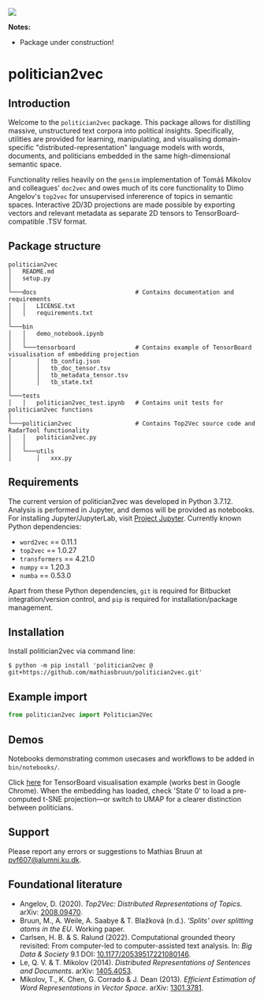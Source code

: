 ![](https://img.shields.io/badge/version-0.0.1-yellow.svg)

**Notes:**
- Package under construction!

# politician2vec

## Introduction

Welcome to the `politician2vec` package. This package allows for distilling massive, unstructured text corpora into political insights. Specifically, utilities are provided for learning, manipulating, and visualising domain-specific "distributed-representation" language models with words, documents, and politicians embedded in the same high-dimensional semantic space.

Functionality relies heavily on the `gensim` implementation of Tomáš Mikolov and colleagues' `doc2vec` and owes much of its core functionality to Dimo Angelov's `top2vec` for unsupervised infererence of topics in semantic spaces. Interactive 2D/3D projections are made possible by exporting vectors and relevant metadata as separate 2D tensors to TensorBoard-compatible .TSV format.

## Package structure

```
politician2vec
│   README.md
│   setup.py    
│   
└───docs                            # Contains documentation and requirements
│   │   LICENSE.txt
│   │   requirements.txt
│   
└───bin
│   │   demo_notebook.ipynb
│   │
│   └───tensorboard                 # Contains example of TensorBoard visualisation of embedding projection
│       │   tb_config.json
│       │   tb_doc_tensor.tsv
│       │   tb_metadata_tensor.tsv
│       │   tb_state.txt
│   
└───tests
│   │   politician2vec_test.ipynb   # Contains unit tests for politician2vec functions
│
└───politician2vec                  # Contains Top2Vec source code and RadarTool functionality
│   │   politician2vec.py
│   │
│   └───utils
│       │   xxx.py
```

## Requirements

The current version of politician2vec was developed in Python 3.7.12. Analysis is performed in Jupyter, and demos will be provided as notebooks. For installing Jupyter/JupyterLab, visit [Project Jupyter](https://jupyter.org/). Currently known Python dependencies:

- `word2vec` == 0.11.1
- `top2vec` == 1.0.27
- `transformers` == 4.21.0
- `numpy` == 1.20.3
- `numba` == 0.53.0

Apart from these Python dependencies, `git` is required for Bitbucket integration/version control, and `pip` is required for installation/package management.

## Installation

Install politician2vec via command line:

`$ python -m pip install 'politician2vec @ git+https://github.com/mathiasbruun/politician2vec.git'`

## Example import

```python
from politician2vec import Politician2Vec
```

## Demos

Notebooks demonstrating common usecases and workflows to be added in `bin/notebooks/`.

Click <a href="https://projector.tensorflow.org/?config=https://bitbucket.org/advice-data-and-insights/tensorboard_input/raw/3a8dfc3fc19ef83d03832e89b207413ad918a1a3/projector_config.json" target="_blank">here</a> for TensorBoard visualisation example (works best in Google Chrome). When the embedding has loaded, check 'State 0' to load a pre-computed t-SNE projection—or switch to UMAP for a clearer distinction between politicians.

## Support

Please report any errors or suggestions to Mathias Bruun at [pvf607@alumni.ku.dk](mailto:pvf607@alumni.ku.dk).

## Foundational literature

- Angelov, D. (2020). *Top2Vec: Distributed Representations of Topics*. arXiv: [2008.09470](https://arxiv.org/abs/2008.09470).
- Bruun, M., A. Weile, A. Saabye & T. Blažková (n.d.). *'Splits' over splitting atoms in the EU*. Working paper.
- Carlsen, H. B. & S. Ralund (2022). Computational grounded theory revisited: From computer-led to computer-assisted text analysis. In: *Big Data & Society* 9.1 DOI: [10.1177/20539517221080146](http://journals.sagepub.com/doi/10.1177/20539517221080146).
- Le, Q. V. & T. Mikolov (2014). *Distributed Representations of Sentences and Documents*. arXiv: [1405.4053](https://arxiv.org/abs/1405.4053).
- Mikolov, T., K. Chen, G. Corrado & J. Dean (2013). *Efficient Estimation of Word Representations in Vector Space*. arXiv: [1301.3781](https://arxiv.org/abs/1301.3781).